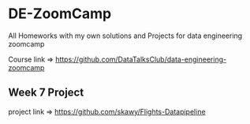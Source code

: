 # DE-ZoomCamp

All Homeworks with my own solutions and Projects for data engineering zoomcamp

Course link => https://github.com/DataTalksClub/data-engineering-zoomcamp

## Week 7 Project
project link => https://github.com/skawy/Flights-Datapipeline
